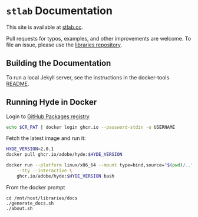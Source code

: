 # `stlab` Documentation

This site is available at [stlab.cc](https://stlab.cc).

Pull requests for typos, examples, and other improvements are welcome. To file an issue, please use the [libraries repository](https://github.com/stlab/libraries).

## Building the Documentation

To run a local Jekyll server, see the instructions in the docker-tools [README](../tools/docker-tools/README.md).

## Running Hyde in Docker

<!-- 
Configure the build as follows:

```
cmake --preset=hyde-build-docs
``` -->

Login to [GitHub Packages registry](https://docs.github.com/en/packages/working-with-a-github-packages-registry/working-with-the-container-registry#authenticating-with-a-personal-access-token-classic)

```bash
echo $CR_PAT | docker login ghcr.io --password-stdin -u USERNAME 
```

Fetch the latest image and run it:

```bash
HYDE_VERSION=2.0.1
docker pull ghcr.io/adobe/hyde:$HYDE_VERSION

docker run --platform linux/x86_64 --mount type=bind,source="$(pwd)/..",target=/mnt/host \
    --tty --interactive \
    ghcr.io/adobe/hyde:$HYDE_VERSION bash
```

From the docker prompt

```
cd /mnt/host/libraries/docs
./generate_docs.sh
./about.sh
```

<!-- \[ this is from the old docs - need to update the docs and script.

> (or, simply `-u`) to generate the boilerplate for it. Then, fill in any fields marked as `__MISSING__`. Fields marked as `__OPTIONAL__` may be omitted.
> \] -->
